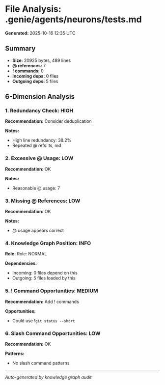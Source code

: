 # File Analysis: .genie/agents/neurons/tests.md

**Generated:** 2025-10-16 12:35 UTC

## Summary

- **Size:** 20925 bytes, 489 lines
- **@ references:** 7
- **! commands:** 0
- **Incoming deps:** 0 files
- **Outgoing deps:** 5 files

## 6-Dimension Analysis

### 1. Redundancy Check: HIGH

**Recommendation:** Consider deduplication

**Notes:**
- High line redundancy: 38.2%
- Repeated @ refs: ts, md

### 2. Excessive @ Usage: LOW

**Recommendation:** OK

**Notes:**
- Reasonable @ usage: 7

### 3. Missing @ References: LOW

**Recommendation:** OK

**Notes:**
- @ usage appears correct

### 4. Knowledge Graph Position: INFO

**Role:** Role: NORMAL

**Dependencies:**
- Incoming: 0 files depend on this
- Outgoing: 5 files loaded by this

### 5. ! Command Opportunities: MEDIUM

**Recommendation:** Add ! commands

**Opportunities:**
- Could use !`git status --short`

### 6. Slash Command Opportunities: LOW

**Recommendation:** OK

**Patterns:**
- No slash command patterns

---

*Auto-generated by knowledge graph audit*
